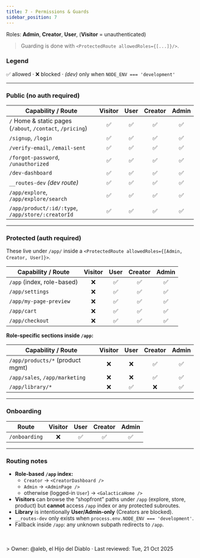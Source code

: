 ```yaml
---
title: 7 - Permissions & Guards
sidebar_position: 7
---
```


Roles: **Admin**, **Creator**, **User**, (**Visitor** = unauthenticated)

> Guarding is done with `<ProtectedRoute allowedRoles={[...]}/>`.

### Legend
✅ allowed · ❌ blocked · *(dev)* only when `NODE_ENV === 'development'`

---

### Public (no auth required)
| Capability / Route | Visitor | User | Creator | Admin |
|---|:---:|:---:|:---:|:---:|
| `/` Home & static pages (`/about`, `/contact`, `/pricing`) | ✅ | ✅ | ✅ | ✅ |
| `/signup`, `/login` | ✅ | ✅ | ✅ | ✅ |
| `/verify-email`, `/email-sent` | ✅ | ✅ | ✅ | ✅ |
| `/forgot-password`, `/unauthorized` | ✅ | ✅ | ✅ | ✅ |
| `/dev-dashboard` | ✅ | ✅ | ✅ | ✅ |
| `__routes-dev` *(dev route)* | ✅ | ✅ | ✅ | ✅ |
| `/app/explore`, `/app/explore/search` | ✅ | ✅ | ✅ | ✅ |
| `/app/product/:id/:type`, `/app/store/:creatorId` | ✅ | ✅ | ✅ | ✅ |

---

### Protected (auth required)
These live under `/app/` inside a `<ProtectedRoute allowedRoles={[Admin, Creator, User]}>`.

| Capability / Route | Visitor | User | Creator | Admin |
|---|:---:|:---:|:---:|:---:|
| `/app` (index, role-based) | ❌ | ✅ | ✅ | ✅ |
| `/app/settings` | ❌ | ✅ | ✅ | ✅ |
| `/app/my-page-preview` | ❌ | ✅ | ✅ | ✅ |
| `/app/cart` | ❌ | ✅ | ✅ | ✅ |
| `/app/checkout` | ❌ | ✅ | ✅ | ✅ |

**Role-specific sections inside `/app`:**

| Capability / Route | Visitor | User | Creator | Admin |
|---|:---:|:---:|:---:|:---:|
| `/app/products/*` (product mgmt) | ❌ | ❌ | ✅ | ✅ |
| `/app/sales`, `/app/marketing` | ❌ | ❌ | ✅ | ✅ |
| `/app/library/*` | ❌ | ✅ | ❌ | ✅ |

---

### Onboarding
| Route | Visitor | User | Creator | Admin |
|---|:---:|:---:|:---:|:---:|
| `/onboarding` | ❌ | ✅ | ✅ | ✅ |

---

### Routing notes
- **Role-based `/app` index:**  
  - `Creator` → `<CreatorDashboard />`  
  - `Admin` → `<AdminPage />`  
  - otherwise (logged-in `User`) → `<GalacticaHome />`
- **Visitors** can browse the “shopfront” paths under `/app` (explore, store, product) but **cannot** access `/app` index or any protected subroutes.
- **Library** is intentionally **User/Admin-only** (Creators are blocked).
- `__routes-dev` only exists when `process.env.NODE_ENV === 'development'`.
- Fallback inside `/app`: any unknown subpath redirects to `/app`.

<br/>
<br/>
> Owner: @aleb, el Hijo del Diablo · Last reviewed: Tue, 21 Oct 2025
